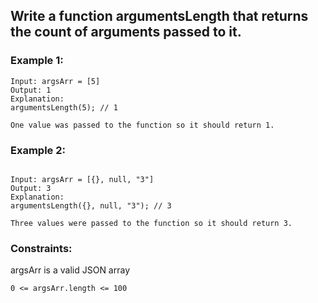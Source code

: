 ## Write a function argumentsLength that returns the count of arguments passed to it.

### Example 1:

```
Input: argsArr = [5]
Output: 1
Explanation:
argumentsLength(5); // 1

One value was passed to the function so it should return 1.
```

### Example 2:

```

Input: argsArr = [{}, null, "3"]
Output: 3
Explanation:
argumentsLength({}, null, "3"); // 3

Three values were passed to the function so it should return 3.

```

### Constraints:

argsArr is a valid JSON array

```
0 <= argsArr.length <= 100
```
